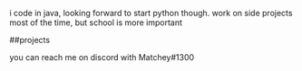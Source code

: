 i code in java, looking forward to start python though.
work on side projects most of the time, but school is more important

##projects

you can reach me on discord with Matchey#1300
